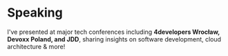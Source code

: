 # Speaking

I've presented at major tech conferences including **4developers Wrocław,
Devoxx Poland, and JDD**, sharing insights on software development, cloud
architecture & more!
